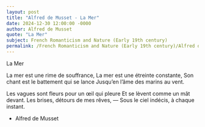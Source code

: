 ```yaml
---
layout: post
title: "Alfred de Musset - La Mer"
date: 2024-12-30 12:00:00 -0000
author: Alfred de Musset
quote: "La Mer"
subject: French Romanticism and Nature (Early 19th century)
permalink: /French Romanticism and Nature (Early 19th century)/Alfred de Musset/Alfred de Musset - La Mer
---
```


La Mer

La mer est une rime de souffrance,
La mer est une étreinte constante,
Son chant est le battement qui se lance
Jusqu’en l’âme des marins au vent.

Les vagues sont fleurs pour un œil qui pleure
Et se lèvent comme un mât devant.
Les brises, détours de mes rêves, —
Sous le ciel indécis, à chaque instant.

- Alfred de Musset
